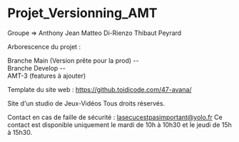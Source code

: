 # Projet_Versionning_AMT

Groupe => 
Anthony Jean
Matteo Di-Rienzo
Thibaut Peyrard

Arborescence du projet :

Branche Main (Version prête pour la prod) --\
                                            Branche Develop --\
                                                                AMT-3 (features à ajouter)


Template du site web : https://github.toidicode.com/47-avana/

Site d'un studio de Jeux-Vidéos
Tous droits réservés.

Contact en cas de faille de sécurité : lasecucestpasimportant@yolo.fr
Ce contact est disponible uniquement le mardi de 10h à 10h30 et le jeudi de 15h à 15h30.